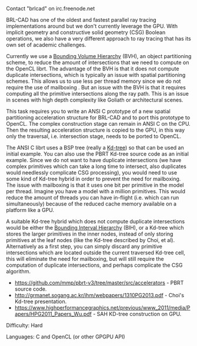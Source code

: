 Contact "brlcad" on irc.freenode.net

BRL-CAD has one of the oldest and fastest parallel ray tracing
implementations around but we don't currently leverage the GPU. With
implicit geometry and constructive solid geometry (CSG) Boolean
operations, we also have a very different approach to ray tracing that
has its own set of academic challenges.

Currently we use a [Bounding Volume
Hierarchy](wikipedia:Bounding_volume_hierarchy "wikilink") (BVH), an
object partitioning scheme, to reduce the amount of intersections that
we need to compute on the OpenCL librt. The advantage of the BVH is that
it does not compute duplicate intersections, which is typically an issue
with spatial partitioning schemes. This allows us to use less per thread
memory since we do not require the use of mailboxing . But an issue with
the BVH is that it requires computing all the primitive intersections
along the ray path. This is an issue in scenes with high depth
complexity like Goliath or architectural scenes.

This task requires you to write an ANSI C prototype of a new spatial
partitioning acceleration structure for BRL-CAD and to port this
prototype to OpenCL. The complex construction stage can remain in ANSI C
on the CPU. Then the resulting acceleration structure is copied to the
GPU, in this way only the traversal, i.e. intersection stage, needs to
be ported to OpenCL.

The ANSI C librt uses a BSP tree (really a
[Kd-tree](wikipedia:k-d_tree "wikilink")) so that can be used an initial
example. You can also use the PBRT Kd-tree source code as an initial
example. Since we do not want to have duplicate intersections (we have
complex primitives which can take a long time to intersect, also
duplicates would needlessly complicate CSG processing), you would need
to use some kind of Kd-tree hybrid in order to prevent the need for
mailboxing. The issue with mailboxing is that it uses one bit per
primitive in the model per thread. Imagine you have a model with a
million primitives. This would reduce the amount of threads you can have
in-flight (i.e. which can run simultaneously) because of the reduced
cache memory available on a platform like a GPU.

A suitable Kd-tree hybrid which does not compute duplicate intersections
would be either the [Bounding Interval
Hierarchy](wikipedia:Bounding_interval_hierarchy "wikilink") (BIH), or a
Kd-tree which stores the larger primitives in the inner nodes, instead
of only storing primitives at the leaf nodes (like the Kd-tree described
by Choi, et al). Alternatively as a first step, you can simply discard
any primitive intersections which are located outside the current
traversed Kd-tree cell, this will eliminate the need for mailboxing, but
will still require the computation of duplicate intersections, and
perhaps complicate the CSG algorithm.

-   <https://github.com/mmp/pbrt-v3/tree/master/src/accelerators> - PBRT
    source code.
-   <http://grmanet.sogang.ac.kr/ihm/webpapers/1310PG2013.pdf> - Choi's
    Kd-tree presentation.
-   <https://www.highperformancegraphics.net/previous/www_2011/media/Papers/HPG2011_Papers_Wu.pdf> -
    SAH KD-tree construction on GPU.

Difficulty: Hard

Languages: C and OpenCL (or other GPGPU API)